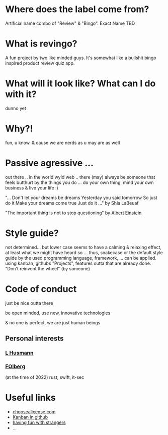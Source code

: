 # Where does the label come from?
Artificial name combo of "Review" &amp; "Bingo". Exact Name TBD

# What is revingo?
A fun project by two like minded guys.
It's somewhat like a bullshit bingo inspired product review quiz app.

# What will it look like? What can I do with it?
dunno yet

# Why?!

fun, u know. 
& cause we are nerds as u may are as well

# Passive agressive ...
out there .. in the world wyld web .. there (may) always be someone that feels butthurt by the things you do ...
do your own thing, mind your own business & live your life :)

"... Don't let your dreams be dreams
Yesterday you said tomorrow
So just do it
Make your dreams come true
Just do it ..." by Shia LaBeuaf

"The important thing is not to stop questioning"  [by Albert Einstein](https://books.google.at/books?id=dlYEAAAAMBAJ&pg=PA64&dq=%22The+important+thing+is+not+to+stop+questioning.+Curiosity+%22&hl=de&sa=X&ved=0ahUKEwil46HHqbDkAhUMtosKHTUuDmsQ6AEIKTAA#v=onepage&q=%22The%20important%20thing%20is%20not%20to%20stop%20questioning.%20Curiosity%20%22&f=false)


# Style guide?
not determined...
but lower case seems to have a calming & relaxing effect, at least what we might have heard so ...
thus, snakecase or the default style guide by the used programming language, framework, ... can be applied.
using kanban, githubs "Projects", features outta that are already done. "Don't reinvent the wheel" (by someone)


# Code of conduct
just be nice outta there

be open minded, use new, innovative technologies

& no one is perfect, we are just human beings

## Personal interests
### [L Husmann](https://github.com/leonardhusmann)
### [FOlberg](https://github.com/FOlberg)
(at the time of 2022)
rust, swift, it-sec 


# Useful links
- [choosealicense.com](https://choosealicense.com/licenses/gpl-3.0/)
- [Kanban in github](https://libliboom.medium.com/how-to-use-automated-kanban-in-github-cf073f18a6c8)
- [having fun with strangers](https://www.meetup.com/about/)
- ... 
